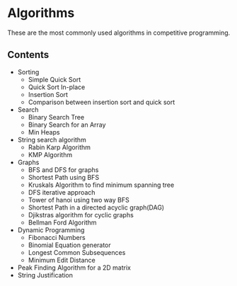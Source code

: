 # Algorithms
These are the most commonly used algorithms in competitive programming.

Contents
---------
* Sorting
   * Simple Quick Sort
   * Quick Sort In-place 
   * Insertion Sort 
   * Comparison between insertion sort and quick sort <br />
* Search
   * Binary Search Tree
   * Binary Search for an Array
   * Min Heaps
* String search algorithm
   * Rabin Karp Algorithm
   * KMP Algorithm
* Graphs
  * BFS and DFS for graphs
  * Shortest Path using BFS
  * Kruskals Algorithm to find minimum spanning tree
  * DFS iterative approach
  * Tower of hanoi using two way BFS
  * Shortest Path in a directed acyclic graph(DAG)
  * Djikstras algorithm for cyclic graphs
  * Bellman Ford Algorithm
* Dynamic Programming
  * Fibonacci Numbers
  * Binomial Equation generator
  * Longest Common Subsequences
  * Minimum Edit Distance
* Peak Finding Algorithm for a 2D matrix
* String Justification



